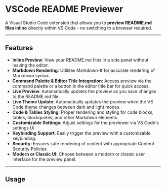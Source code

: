 # VSCode README Previewer

A Visual Studio Code extension that allows you to **preview README.md files inline** directly within VS Code - no switching to a browser required.

---

## Features

- **Inline Preview**: View your README.md files in a side panel without leaving the editor.
- **Markdown Rendering**: Utilizes Markdown-It for accurate rendering of Markdown syntax.
- **Command Palette & Editor Title Integration**: Access preview via the command palette or a button in the editor title bar for quick access.
- **Live Preview**: Automatically updates the preview as you save changes to the README.md file.
- **Live Theme Update**: Automatically updates the preview when the VS Code theme changes between dark and light modes.
- **Code & Tables Styling**: Proper rendering and styling for code blocks, tables, blockquotes, and other Markdown elements.
- **Customizable Settings**: Adjust settings for the previewer via VS Code's settings UI.
- **Keybinding Support**: Easily trigger the preview with a customizable keybinding.
- **Security**: Ensures safe rendering of content with appropriate Content Security Policies.
- **Modern or Classic UI**: Choose between a modern or classic user interface for the preview panel.

---

## Usage



